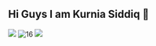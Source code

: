 ## Hi Guys I am Kurnia Siddiq 👋

<!--
**kursisiddiqsiddiq-ui/kursisiddiqsiddiq-ui** is a ✨ _special_ ✨ repository because its `README.md` (this file) appears on your GitHub profile.

Here are some ideas to get you started:

- 🔭 I’m currently working on ...
- 🌱 I’m currently learning ...
- 👯 I’m looking to collaborate on ...
- 🤔 I’m looking for help with ...
- 💬 Ask me about ...
- 📫 How to reach me: ...
- 😄 Pronouns: ...
- ⚡ Fun fact: ...
-->
![](https://media3.giphy.com/media/v1.Y2lkPTc5MGI3NjExMDZxNXJxYXllYXJweDZoNWFhcm94OTQzYXk0eXdpMXJ6MDR3enZhbiZlcD12MV9pbnRlcm5hbF9naWZfYnlfaWQmY3Q9Zw/lsdd32H2EqjXGRhWu4/giphy.gif)
![16](https://github.com/user-attachments/assets/e12262a2-175e-497a-89c2-0eb8ae33e3e4)
![](file:///home/tkj/Downloads/343.gif)
